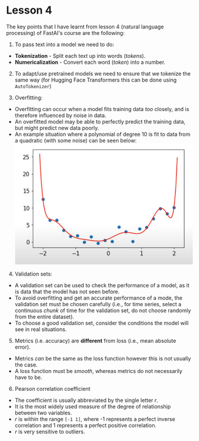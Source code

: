 # Lesson 4
The key points that I have learnt from lesson 4 (natural language processing) of FastAI's course are the following:
1. To pass text into a model we need to do:
* **Tokenization** - Split each text up into words (*tokens*).
* **Numericalization** - Convert each word (*token*) into a number.

2. To adapt/use pretrained models we need to ensure that we tokenize the same way (for Hugging Face Transformers this can be done using `AutoTokenizer`)

3. Overfitting:
* Overfitting can occur when a model fits training data *too* closely, and is therefore influenced by noise in data.
* An overfitted model may be able to perfectly predict the training data, but might predict new data poorly.
* An example situation where a polynomial of degree 10 is fit to data from a quadratic (with some noise) can be seen below:
![](/images/overfit_example.PNG "Example of Overfitting to a Dataset")

4. Validation sets:
* A validation set can be used to check the performance of a model, as it is data that the model has not seen before.
* To avoid overfitting and get an accurate performance of a mode, the validation set must be chosen carefully (i.e., for time series, select a continuous *chunk* of time for the validation set, do not choose randomly from the entire dataset).
* To choose a good validation set, consider the conditions the model will see in real situations.

5. Metrics (i.e. accuracy) are __different__ from loss (i.e., mean absolute error).
* Metrics *can* be the same as the loss function however this is not usually the case.
* A loss function must be *smooth*, whereas metrics do not necessarily have to be.

6. Pearson correlation coefficient
* The coefficient is usually abbreviated by the single letter *r*.
* It is the most widely used measure of the degree of relationship between two variables.
* *r* is within the range `[-1 1]`, where -1 represents a perfect inverse correlation and 1 represents a perfect positive correlation.
* *r* is very sensitive to outliers.
